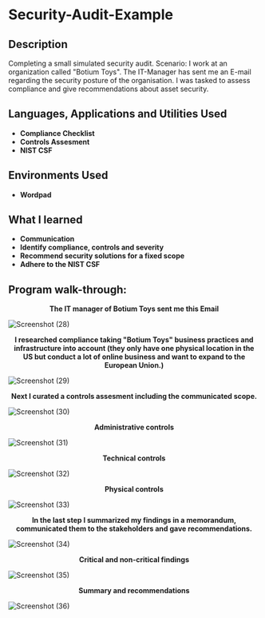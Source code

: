 <h1>Security-Audit-Example</h1>



<h2>Description</h2>
Completing a small simulated security audit. Scenario: I work at an organization called "Botium Toys". The IT-Manager has sent me an E-mail regarding the security posture of the organisation.
I was tasked to assess compliance and give recommendations about asset security.
<br />


<h2>Languages, Applications and Utilities Used</h2>

- <b>Compliance Checklist</b>
- <b>Controls Assesment</b>
- <b>NIST CSF</b>

<h2>Environments Used </h2>

- <b>Wordpad</b> 
  
<h2>What I learned</h2>

- <b>Communication</b>
- <b>Identify compliance, controls and severity </b>
- <b>Recommend security solutions for a fixed scope </b>
- <b>Adhere to the NIST CSF</b>

<h2>Program walk-through:</h2>


<p align="center"> 
 <b>The IT manager of Botium Toys sent me this Email</b>
  
![Screenshot (28)](https://github.com/ArtyWatts/Security-Audit-Example/assets/141881183/b13ddc38-1076-4abd-93e6-c99f16df2e50)

<p align="center"> 
 <b>I researched compliance taking "Botium Toys" business practices and infrastructure into account (they only have one physical location in the US but conduct a lot of online business
 and want to expand to the European Union.)
 </b>
  
![Screenshot (29)](https://github.com/ArtyWatts/Security-Audit-Example/assets/141881183/3fc0e3d4-4751-4d92-9141-6d77b4ba2705)

<p align="center"> 
 <b>Next I curated a controls assesment including the communicated scope. </b>

![Screenshot (30)](https://github.com/ArtyWatts/Security-Audit-Example/assets/141881183/7f1b8d72-3447-4ae1-b32d-f72bd30bfb07)

<p align="center"> 
 <b>Administrative controls</b>

![Screenshot (31)](https://github.com/ArtyWatts/Security-Audit-Example/assets/141881183/10c455b2-24ae-459f-8ae0-7d19e7f9f989)

<p align="center"> 
 <b>Technical controls</b>

![Screenshot (32)](https://github.com/ArtyWatts/Security-Audit-Example/assets/141881183/aa3af0e5-9f5f-4188-9890-3e303433b021)

<p align="center"> 
 <b>Physical controls</b>

![Screenshot (33)](https://github.com/ArtyWatts/Security-Audit-Example/assets/141881183/532cde8f-5e13-4a8a-8657-30dd618ebdd2)

<p align="center"> 
 <b>In the last step I summarized my findings in a memorandum, communicated them to the stakeholders and gave recommendations.</b>
  
![Screenshot (34)](https://github.com/ArtyWatts/Security-Audit-Example/assets/141881183/d481136b-5c3b-4c31-a724-7e2de7af4a64)

 <p align="center"> 
 <b>Critical and non-critical findings</b>

![Screenshot (35)](https://github.com/ArtyWatts/Security-Audit-Example/assets/141881183/afd0a0b5-7bc2-4cf7-ad2e-f5913c6f1fd9)

<p align="center"> 
 <b>Summary and recommendations</b>

![Screenshot (36)](https://github.com/ArtyWatts/Security-Audit-Example/assets/141881183/29e20959-5013-45d4-b560-f6fb2946b97e)




 
